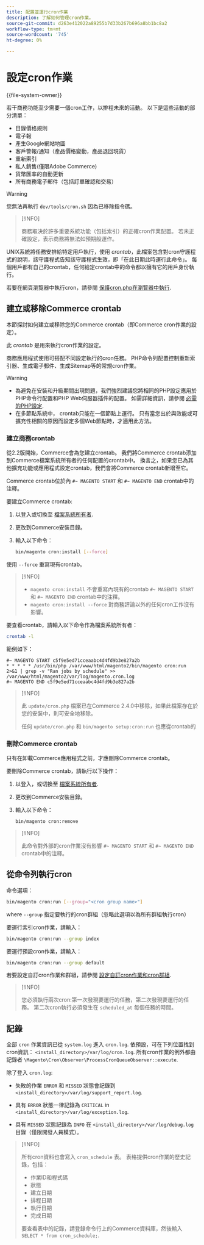 ```yaml
---
title: 配置並運行cron作業
description: 了解如何管理cron作業。
source-git-commit: d263e412022a89255b7d33b267b696a8bb1bc8a2
workflow-type: tm+mt
source-wordcount: '745'
ht-degree: 0%

---
```



# 設定cron作業

{{file-system-owner}}

若干商務功能至少需要一個cron工作，以排程未來的活動。 以下是這些活動的部分清單：

- 目錄價格規則
- 電子報
- 產生Google網站地圖
- 客戶警報/通知（產品價格變動，產品退回現貨）
- 重新索引
- 私人銷售(僅限Adobe Commerce)
- 貨幣匯率的自動更新
- 所有商務電子郵件（包括訂單確認和交易）

>[!WARNING]
>
>您無法再執行 `dev/tools/cron.sh` 因為已移除指令碼。

>[!INFO]
>
>商務取決於許多重要系統功能（包括索引）的正確cron作業配置。 若未正確設定，表示商務將無法如預期般運作。

UNIX系統將任務安排給特定用戶執行，使用 _crontab_，此檔案包含對cron守護程式的說明，該守護程式告知該守護程式生效，即「在此日期此時運行此命令」。 每個用戶都有自己的crontab，任何給定crontab中的命令都以擁有它的用戶身份執行。

若要在網頁瀏覽器中執行cron，請參閱 [保護cron.php在瀏覽器中執行](../security/secure-cron-php.md).

## 建立或移除Commerce crontab

本節探討如何建立或移除您的Commerce crontab（即Commerce cron作業的設定）。

此 _crontab_ 是用來執行cron作業的設定。

商務應用程式使用可搭配不同設定執行的cron任務。 PHP命令列配置控制重新索引器、生成電子郵件、生成Sitemap等的常規cron作業。

>[!WARNING]
>
>- 為避免在安裝和升級期間出現問題，我們強烈建議您將相同的PHP設定應用於PHP命令行配置和PHP Web伺服器插件的配置。 如需詳細資訊，請參閱 [必需的PHP設定](../../installation/prerequisites/php-settings.md).
>- 在多節點系統中， crontab只能在一個節點上運行。 只有當您出於與效能或可擴充性相關的原因而設定多個Web節點時，才適用此方法。


### 建立商務crontab

從2.2版開始，Commerce會為您建立crontab。 我們將Commerce crontab添加到Commerce檔案系統所有者的任何配置的crontab中。 換言之，如果您已為其他擴充功能或應用程式設定crontab，我們會將Commerce crontab新增至它。

Commerce crontab位於內 `#~ MAGENTO START` 和 `#~ MAGENTO END` crontab中的注釋。

要建立Commerce crontab:

1. 以登入或切換至 [檔案系統所有者](../../installation/prerequisites/file-system/overview.md).
1. 更改到Commerce安裝目錄。
1. 輸入以下命令：

   ```bash
   bin/magento cron:install [--force]
   ```

使用 `--force` 重寫現有crontab。

>[!INFO]
>
>- `magento cron:install` 不會重寫內現有的crontab `#~ MAGENTO START` 和 `#~ MAGENTO END` crontab中的注釋。
>- `magento cron:install --force` 對商務評論以外的任何cron工作沒有影響。


要查看crontab，請輸入以下命令作為檔案系統所有者：

```bash
crontab -l
```

範例如下：

```terminal
#~ MAGENTO START c5f9e5ed71cceaabc4d4fd9b3e827a2b
* * * * * /usr/bin/php /var/www/html/magento2/bin/magento cron:run 2>&1 | grep -v "Ran jobs by schedule" >> /var/www/html/magento2/var/log/magento.cron.log
#~ MAGENTO END c5f9e5ed71cceaabc4d4fd9b3e827a2b
```

>[!INFO]
>
>此 `update/cron.php` 檔案已在Commerce 2.4.0中移除，如果此檔案存在於您的安裝中，則可安全地移除。
>
>任何 `update/cron.php` 和 `bin/magento setup:cron:run` 也應從crontab的

### 刪除Commerce crontab

只有在卸載Commerce應用程式之前，才應刪除Commerce crontab。

要刪除Commerce crontab，請執行以下操作：

1. 以登入，或切換至 [檔案系統所有者](../../installation/prerequisites/file-system/overview.md).
1. 更改到Commerce安裝目錄。
1. 輸入以下命令：

   ```bash
   bin/magento cron:remove
   ```

>[!INFO]
>
>此命令對外部的cron作業沒有影響 `#~ MAGENTO START` 和 `#~ MAGENTO END` crontab中的注釋。

## 從命令列執行cron

命令選項：

```bash
bin/magento cron:run [--group="<cron group name>"]
```

where `--group` 指定要執行的cron群組（忽略此選項以為所有群組執行cron）

要運行索引cron作業，請輸入：

```bash
bin/magento cron:run --group index
```

要運行預設cron作業，請輸入：

```bash
bin/magento cron:run --group default
```

若要設定自訂cron作業和群組，請參閱 [設定自訂cron作業和cron群組](../cron/custom-cron.md).

>[!INFO]
>
>您必須執行兩次cron:第一次發現要運行的任務，第二次發現要運行的任務。 第二次cron執行必須發生在 `scheduled_at` 每個任務的時間。

## 記錄

全部 `cron` 作業資訊已從 `system.log` 進入 `cron.log`.
依預設，可在下列位置找到cron資訊： `<install_directory>/var/log/cron.log`.
所有cron作業的例外都由記錄者 `\Magento\Cron\Observer\ProcessCronQueueObserver::execute`.

除了登入 `cron.log`:

- 失敗的作業 `ERROR` 和 `MISSED` 狀態會記錄到 `<install_directory>/var/log/support_report.log`.

- 具有 `ERROR` 狀態一律記錄為 `CRITICAL` in `<install_directory>/var/log/exception.log`.

- 具有 `MISSED` 狀態記錄為 `INFO` 在 `<install_directory>/var/log/debug.log` 目錄（僅限開發人員模式）。

>[!INFO]
>
>所有cron資料也會寫入 `cron_schedule` 表。 表格提供cron作業的歷史記錄，包括：
>
>- 作業ID和程式碼
>- 狀態
>- 建立日期
>- 排程日期
>- 執行日期
>- 完成日期
>
>要查看表中的記錄，請登錄命令行上的Commerce資料庫，然後輸入 `SELECT * from cron_schedule;`.
